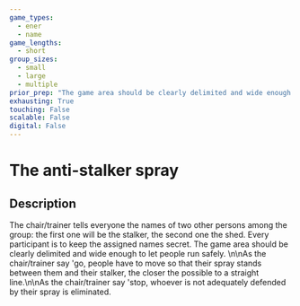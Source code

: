 ```yaml
---
game_types:
  - ener
  - name
game_lengths:
  - short
group_sizes:
  - small
  - large
  - multiple
prior_prep: "The game area should be clearly delimited and wide enough to let people run safely."
exhausting: True
touching: False
scalable: False
digital: False
---
```

# The anti-stalker spray

## Description
The chair/trainer tells everyone the names of two other persons among the group: the first one will be the stalker, the second one the shed. Every participant is to keep the assigned names secret. The game area should be clearly delimited and wide enough to let people run safely. \n\nAs the chair/trainer say 'go, people have to move so that their spray stands between them and their stalker, the closer the possible to a straight line.\n\nAs the chair/trainer say 'stop, whoever is not adequately defended by their spray is eliminated.
